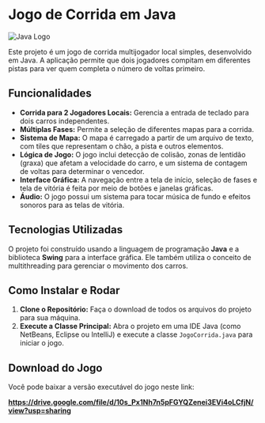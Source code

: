 # Jogo de Corrida em Java
![Java Logo](https://img.shields.io/badge/Java-ED8B00?style=for-the-badge&logo=java&logoColor=white)

Este projeto é um jogo de corrida multijogador local simples, desenvolvido em Java. A aplicação permite que dois jogadores compitam em diferentes pistas para ver quem completa o número de voltas primeiro.

## Funcionalidades

* **Corrida para 2 Jogadores Locais:** Gerencia a entrada de teclado para dois carros independentes.
* **Múltiplas Fases:** Permite a seleção de diferentes mapas para a corrida.
* **Sistema de Mapa:** O mapa é carregado a partir de um arquivo de texto, com tiles que representam o chão, a pista e outros elementos.
* **Lógica de Jogo:** O jogo inclui detecção de colisão, zonas de lentidão (graxa) que afetam a velocidade do carro, e um sistema de contagem de voltas para determinar o vencedor.
* **Interface Gráfica:** A navegação entre a tela de início, seleção de fases e tela de vitória é feita por meio de botões e janelas gráficas.
* **Áudio:** O jogo possui um sistema para tocar música de fundo e efeitos sonoros para as telas de vitória.

## Tecnologias Utilizadas

O projeto foi construído usando a linguagem de programação **Java** e a biblioteca **Swing** para a interface gráfica. Ele também utiliza o conceito de multithreading para gerenciar o movimento dos carros.

## Como Instalar e Rodar

1.  **Clone o Repositório:** Faça o download de todos os arquivos do projeto para sua máquina.
2.  **Execute a Classe Principal:** Abra o projeto em uma IDE Java (como NetBeans, Eclipse ou IntelliJ) e execute a classe `JogoCorrida.java` para iniciar o jogo.

## Download do Jogo
Você pode baixar a versão executável do jogo neste link:

**https://drive.google.com/file/d/10s_Px1Nh7n5pFGYQZenei3EVi4oLCfjN/view?usp=sharing**
